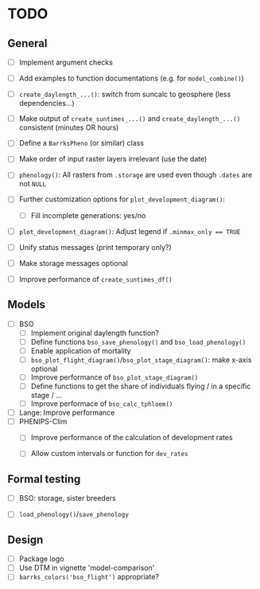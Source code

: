 
# TODO

## General

- [ ] Implement argument checks
- [ ] Add examples to function documentations (e.g. for `model_combine()`)
- [ ] `create_daylength_...()`: switch from suncalc to geosphere (less dependencies...)
- [ ] Make output of `create_suntimes_...()` and `create_daylength_...()` consistent (minutes OR hours)
- [ ] Define a `BarrksPheno` (or similar) class
- [ ] Make order of input raster layers irrelevant (use the date)
- [ ] `phenology()`: All rasters from `.storage` are used even though `.dates` are not `NULL`
- [ ] Further customization options for `plot_development_diagram()`:
  - [ ] Fill incomplete generations: yes/no
- [ ] `plot_development_diagram()`: Adjust legend if `.minmax_only == TRUE`
- [ ] Unify status messages (print temporary only?)
- [ ] Make storage messages optional 
- [ ] Improve performance of `create_suntimes_df()`


## Models

- [ ] BSO
  - [ ] Implement original daylength function?
  - [ ] Define functions `bso_save_phenology()` and `bso_load_phenology()`
  - [ ] Enable application of mortality
  - [ ] `bso_plot_flight_diagram()`/`bso_plot_stage_diagram()`: make x-axis optional
  - [ ] Improve performance of `bso_plot_stage_diagram()`
  - [ ] Define functions to get the share of individuals flying / in a specific
        stage / ...
  - [ ] Improve performace of `bso_calc_tphloem()`
- [ ] Lange: Improve performance
- [ ] PHENIPS-Clim
  - [ ] Improve performance of the calculation of development rates
  - [ ] Allow custom intervals or function for `dev_rates`


## Formal testing

- [ ] BSO: storage, sister breeders
- [ ] `load_phenology()`/`save_phenology`


## Design

- [ ] Package logo
- [ ] Use DTM in vignette 'model-comparison'
- [ ] `barrks_colors('bso_flight')` appropriate?
